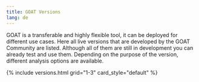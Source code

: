 ```yaml
---
title: GOAT Versions
lang: de
---
```


GOAT is a transferable and highly flexible tool, it can be deployed for different use cases. Here all live versions that are developed by the GOAT Community are listed. Although all of them are still in development you can already test and use them. Depending on the purpose of the version, different analysis options are available.

{% include versions.html 
  grid="1-3" 
  card_style="default"
%}